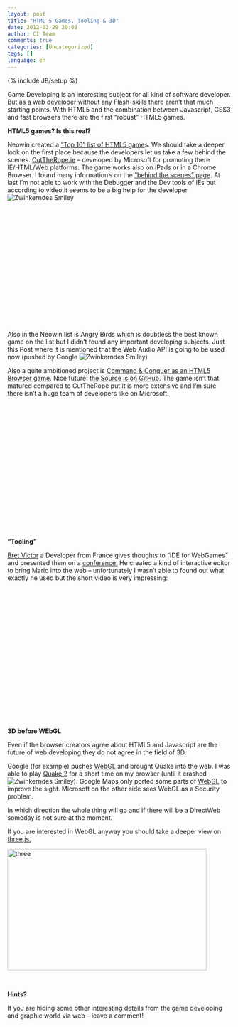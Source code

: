 ```yaml
---
layout: post
title: "HTML 5 Games, Tooling & 3D"
date: 2012-03-29 20:08
author: CI Team
comments: true
categories: [Uncategorized]
tags: []
language: en
---
```

{% include JB/setup %}
&nbsp;

<strong> </strong>

Game Developing is an interesting subject for all kind of software developer. But as a web developer without any Flash-skills there aren’t that much starting points. With HTML5 and the combination between Javascript, CSS3 and fast browsers there are the first “robust” HTML5 games.

<strong>HTML5 games? Is this real?</strong>

Neowin created a <a href="http://www.neowin.net/news/top-10-html5-games">“Top 10” list of HTML5 game</a>s. We should take a deeper look on the first place because the developers let us take a few behind the scenes. <a href="http://www.cuttherope.ie/">CutTheRope.ie</a> – developed by Microsoft for promoting there IE/HTML/Web platforms. The game works also on iPads or in a Chrome Browser. I found many information’s on the <a href="http://www.cuttherope.ie/dev/">“behind the scenes” page</a>. At last I’m not able to work with the Debugger and the Dev tools of IEs but according to video it seems to be a big help for the developer <img class="wlEmoticon wlEmoticon-winkingsmile" style="border-style: none;" src="{{BASE_PATH}}/assets/wp-images-en/wlEmoticon-winkingsmile36.png" alt="Zwinkerndes Smiley" />

&nbsp;
<div id="scid:5737277B-5D6D-4f48-ABFC-DD9C333F4C5D:c164a7b5-f2e4-4185-9f36-4545c4995d56" class="wlWriterEditableSmartContent" style="margin: 0px; display: inline; float: none; padding: 0px;">
<div><object width="436" height="245"><param name="movie" value="http://www.youtube.com/v/px_n1pNzEwI?hl=en&amp;hd=1" /><embed type="application/x-shockwave-flash" width="436" height="245" src="http://www.youtube.com/v/px_n1pNzEwI?hl=en&amp;hd=1"></embed></object></div>
</div>
Also in the Neowin list is Angry Birds which is doubtless the best known game on the list but I didn’t found any important developing subjects. Just this Post where it is mentioned that the Web Audio API is going to be used now (pushed by Google <img class="wlEmoticon wlEmoticon-winkingsmile" style="border-style: none;" src="{{BASE_PATH}}/assets/wp-images-en/wlEmoticon-winkingsmile36.png" alt="Zwinkerndes Smiley" />)

Also a quite ambitioned project is <a href="http://www.adityaravishankar.com/projects/games/command-and-conquer/">Command &amp; Conquer as an HTML5 Browser game</a>. Nice future: <a href="https://github.com/adityaravishankar/command-and-conquer/">the Source is on GitHub</a>. The game isn’t that matured compared to CutTheRope put it is more extensive and I’m sure there isn’t a huge team of developers like on Microsoft.

&nbsp;
<div id="scid:5737277B-5D6D-4f48-ABFC-DD9C333F4C5D:19f8f779-5792-4128-8ec5-081a618193bb" class="wlWriterEditableSmartContent" style="margin: 0px; display: inline; float: none; padding: 0px;">
<div><object width="484" height="271"><param name="movie" value="http://www.youtube.com/v/lorDK_gY3CI?hl=en&amp;hd=1" /><embed type="application/x-shockwave-flash" width="484" height="271" src="http://www.youtube.com/v/lorDK_gY3CI?hl=en&amp;hd=1"></embed></object></div>
</div>
<strong>“Tooling”</strong>

<a href="http://www.hteumeuleu.fr/bret-victor-et-le-futur-des-interfaces-de-developpement/">Bret Victor</a> a Developer from France gives thoughts to “IDE for WebGames” and presented them on a <a href="http://vimeo.com/36579366">conference.</a> He created a kind of interactive editor to bring Mario into the web – unfortunately I wasn’t able to found out what exactly he used but the short video is very impressing:

&nbsp;
<div id="scid:5737277B-5D6D-4f48-ABFC-DD9C333F4C5D:27c0665c-4d76-4df5-8e1b-2bf7947540e1" class="wlWriterEditableSmartContent" style="margin: 0px; display: inline; float: none; padding: 0px;">
<div><object width="503" height="282"><param name="movie" value="http://www.youtube.com/v/PlI-gPu3SPI?hl=en&amp;hd=1" /><embed type="application/x-shockwave-flash" width="503" height="282" src="http://www.youtube.com/v/PlI-gPu3SPI?hl=en&amp;hd=1"></embed></object></div>
</div>
<strong>3D before WEbGL</strong>

<strong> </strong>

Even if the browser creators agree about HTML5 and Javascript are the future of web developing they do not agree in the field of 3D.

Google (for example) pushes <a href="http://www.knowyourstack.com/what-is/webgl">WebGL</a> and brought Quake into the web. I was able to play <a href="http://playwebgl.com/games/quake-2-webgl/">Quake 2</a> for a short time on my browser (until it crashed <img class="wlEmoticon wlEmoticon-winkingsmile" style="border-style: none;" src="{{BASE_PATH}}/assets/wp-images-en/wlEmoticon-winkingsmile36.png" alt="Zwinkerndes Smiley" />). Google Maps only ported some parts of <a href="http://www.chromeexperiments.com/detail/mapsgl/">WebGL</a> to improve the sight. Microsoft on the other side sees WebGL as a Security problem.

In which direction the whole thing will go and if there will be a DirectWeb someday is not sure at the moment.

If you are interested in WebGL anyway you should take a deeper view on <a href="http://mrdoob.github.com/three.js/">three.js.</a>

<a href="{{BASE_PATH}}/assets/wp-images-en/three.png"><img style="background-image: none; padding-left: 0px; padding-right: 0px; display: inline; padding-top: 0px; border: 0px;" title="three" src="{{BASE_PATH}}/assets/wp-images-en/three_thumb.png" border="0" alt="three" width="448" height="273" /></a>

&nbsp;

<strong>Hints?</strong>

<strong> </strong>

If you are hiding some other interesting details from the game developing and graphic world via web – leave a comment!

